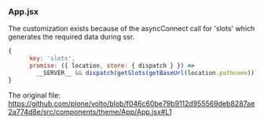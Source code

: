### App.jsx

The customization exists because of the asyncConnect call for 'slots' which generates the required data during ssr.

```jsx
{
      key: 'slots',
      promise: ({ location, store: { dispatch } }) =>
        __SERVER__ && dispatch(getSlots(getBaseUrl(location.pathname))),
}

```

The original file: https://github.com/plone/volto/blob/f046c60be79b9112d955569deb8287ae2a774d8e/src/components/theme/App/App.jsx#L1
